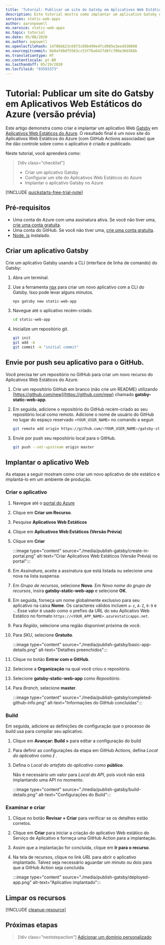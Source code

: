 ```yaml
---
title: 'Tutorial: Publicar um site do Gatsby em Aplicativos Web Estáticos do Azure'
description: Este tutorial mostra como implantar um aplicativo Gatsby em Aplicativos Web Estáticos do Azure.
services: static-web-apps
author: aaronpowell
ms.service: static-web-apps
ms.topic: tutorial
ms.date: 05/08/2020
ms.author: aapowell
ms.openlocfilehash: 14706b623c6973c09b499e4fcd905e3eed430898
ms.sourcegitcommit: bb0afd0df5563cc53f76a642fd8fc709e366568b
ms.translationtype: HT
ms.contentlocale: pt-BR
ms.lasthandoff: 05/19/2020
ms.locfileid: "83593373"
---
```

# <a name="tutorial-publish-a-gatsby-site-to-azure-static-web-apps-preview"></a>Tutorial: Publicar um site do Gatsby em Aplicativos Web Estáticos do Azure (versão prévia)

Este artigo demonstra como criar e implantar um aplicativo Web [Gatsby](https://gatsbyjs.org) em [Aplicativos Web Estáticos do Azure](overview.md). O resultado final é um novo site do Aplicativos Web Estáticos do Azure (com GitHub Actions associadas) que lhe dão controle sobre como o aplicativo é criado e publicado.

Neste tutorial, você aprenderá como:

> [!div class="checklist"]
>
> - Criar um aplicativo Gatsby
> - Configurar um site do Aplicativos Web Estáticos do Azure
> - Implantar o aplicativo Gatsby no Azure

[!INCLUDE [quickstarts-free-trial-note](../../includes/quickstarts-free-trial-note.md)]

## <a name="prerequisites"></a>Pré-requisitos

- Uma conta do Azure com uma assinatura ativa. Se você não tiver uma, [crie uma conta gratuita](https://azure.microsoft.com/free/).
- Uma conta do GitHub. Se você não tiver uma, [crie uma conta gratuita](https://github.com/join).
- [Node. js](https://nodejs.org) instalado.

## <a name="create-a-gatsby-app"></a>Criar um aplicativo Gatsby

Crie um aplicativo Gatsby usando a CLI (interface de linha de comando) do Gatsby:

1. Abra um terminal.
1. Use a ferramenta [npx](https://www.npmjs.com/package/npx) para criar um novo aplicativo com a CLI do Gatsby. Isso pode levar alguns minutos.

   ```bash
   npx gatsby new static-web-app
   ```

1. Navegue até o aplicativo recém-criado.

   ```bash
   cd static-web-app
   ```

1. Inicialize um repositório git.

   ```bash
   git init
   git add -A
   git commit -m "initial commit"
   ```

## <a name="push-your-application-to-github"></a>Envie por push seu aplicativo para o GitHub.

Você precisa ter um repositório no GitHub para criar um novo recurso do Aplicativos Web Estáticos do Azure.

1. Crie um repositório GitHub em branco (não crie um README) utilizando [https://github.com/new](https://github.com/new) chamado **gatsby-static-web-app**.

1. Em seguida, adicione o repositório do GitHub recém-criado ao seu repositório local como remoto. Adicione o nome de usuário do GitHub no lugar do espaço reservado `<YOUR_USER_NAME>` no comando a seguir.

   ```bash
   git remote add origin https://github.com/<YOUR_USER_NAME>/gatsby-static-web-app
   ```

1. Envie por push seu repositório local para o GitHub.

   ```bash
   git push --set-upstream origin master
   ```

## <a name="deploy-your-web-app"></a>Implantar o aplicativo Web

As etapas a seguir mostram como criar um novo aplicativo de site estático e implantá-lo em um ambiente de produção.

### <a name="create-the-application"></a>Criar o aplicativo

1. Navegue até o [portal do Azure](https://portal.azure.com)
1. Clique em **Criar um Recurso**.
1. Pesquise **Aplicativos Web Estáticos**
1. Clique em **Aplicativos Web Estáticos (Versão Prévia)**
1. Clique em **Criar**

   :::image type="content" source="./media/publish-gatsby/create-in-portal.png" alt-text="Criar Aplicativos Web Estáticos (Versão Prévia) no portal":::

1. Em _Assinatura_, aceite a assinatura que está listada ou selecione uma nova na lista suspensa.

1. Em _Grupo de recursos_, selecione **Novo**. Em _Novo nome do grupo de recursos_, insira **gatsby-static-web-app** e selecione **OK**.

1. Em seguida, forneça um nome globalmente exclusivo para seu aplicativo na caixa **Nome**. Os caracteres válidos incluem `a-z`, `A-Z`, `0-9` e `-`. Esse valor é usado como o prefixo da URL do seu Aplicativo Web Estático no formato `https://<YOUR_APP_NAME>.azurestaticapps.net`.

1. Para _Região_, selecione uma região disponível próxima de você.

1. Para _SKU_, selecione **Gratuito**.

   :::image type="content" source="./media/publish-gatsby/basic-app-details.png" alt-text="Detalhes preenchidos":::

1. Clique no botão **Entrar com o GitHub**.

1. Selecione a **Organização** na qual você criou o repositório.

1. Selecione **gatsby-static-web-app** como _Repositório_.

1. Para _Branch_, selecione **master**.

   :::image type="content" source="./media/publish-gatsby/completed-github-info.png" alt-text="Informações do GitHub concluídas":::

### <a name="build"></a>Build

Em seguida, adicione as definições de configuração que o processo de build usa para compilar seu aplicativo.

1. Clique em **Avançar: Build >** para editar a configuração do build

1. Para definir as configurações da etapa em GitHub Actions, defina _Local do aplicativo_ como **/** .

1. Defina o _Local do artefato do aplicativo_ como **público**.

   Não é necessário um valor para _Local da API_, pois você não está implantando uma API no momento.

   :::image type="content" source="./media/publish-gatsby/build-details.png" alt-text="Configurações do Build":::

### <a name="review-and-create"></a>Examinar e criar

1. Clique no botão **Revisar + Criar** para verificar se os detalhes estão corretos.

1. Clique em **Criar** para iniciar a criação do aplicativo Web estático do Serviço de Aplicativo e forneça uma GitHub Action para a implantação.

1. Assim que a implantação for concluída, clique em **Ir para o recurso**.

1. Na tela de recursos, clique no link _URL_ para abrir o aplicativo implantado. Talvez seja necessário aguardar um minuto ou dois para que a GitHub Action seja concluída.

   :::image type="content" source="./media/publish-gatsby/deployed-app.png" alt-text="Aplicativo implantado":::

## <a name="clean-up-resources"></a>Limpar os recursos

[!INCLUDE [cleanup-resource](../../includes/static-web-apps-cleanup-resource.md)]

## <a name="next-steps"></a>Próximas etapas

> [!div class="nextstepaction"]
> [Adicionar um domínio personalizado](custom-domain.md)
